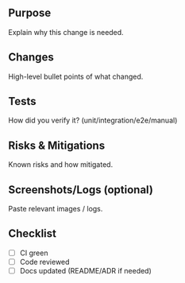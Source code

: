 ## Purpose
Explain why this change is needed.

## Changes
High-level bullet points of what changed.

## Tests
How did you verify it? (unit/integration/e2e/manual)

## Risks & Mitigations
Known risks and how mitigated.

## Screenshots/Logs (optional)
Paste relevant images / logs.

## Checklist
- [ ] CI green
- [ ] Code reviewed
- [ ] Docs updated (README/ADR if needed)